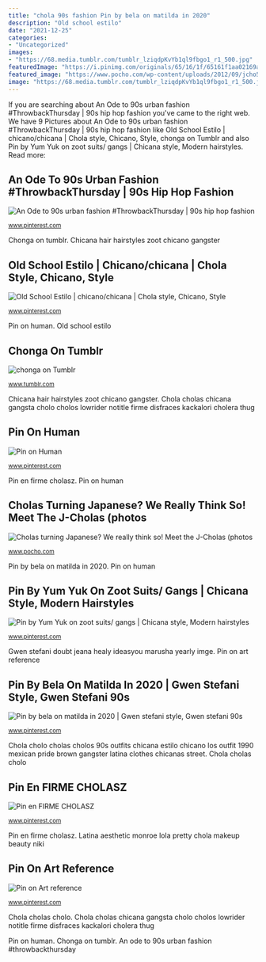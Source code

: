 ```yaml
---
title: "chola 90s fashion Pin by bela on matilda in 2020"
description: "Old school estilo"
date: "2021-12-25"
categories:
- "Uncategorized"
images:
- "https://68.media.tumblr.com/tumblr_lziqdpKvYb1ql9fbgo1_r1_500.jpg"
featuredImage: "https://i.pinimg.com/originals/65/16/1f/65161f1aa02169ace6be0f986ec0e46a.jpg"
featured_image: "https://www.pocho.com/wp-content/uploads/2012/09/jcho5.jpg"
image: "https://68.media.tumblr.com/tumblr_lziqdpKvYb1ql9fbgo1_r1_500.jpg"
---
```


If you are searching about An Ode to 90s urban fashion #ThrowbackThursday | 90s hip hop fashion you've came to the right web. We have 9 Pictures about An Ode to 90s urban fashion #ThrowbackThursday | 90s hip hop fashion like Old School Estilo | chicano/chicana | Chola style, Chicano, Style, chonga on Tumblr and also Pin by Yum Yuk on zoot suits/ gangs | Chicana style, Modern hairstyles. Read more:

## An Ode To 90s Urban Fashion #ThrowbackThursday | 90s Hip Hop Fashion

![An Ode to 90s urban fashion #ThrowbackThursday | 90s hip hop fashion](https://i.pinimg.com/originals/30/30/5b/30305b1d960721d0c6985ff528d81965.jpg "Pin on art reference")

<small>www.pinterest.com</small>

Chonga on tumblr. Chicana hair hairstyles zoot chicano gangster

## Old School Estilo | Chicano/chicana | Chola Style, Chicano, Style

![Old School Estilo | chicano/chicana | Chola style, Chicano, Style](https://i.pinimg.com/originals/65/16/1f/65161f1aa02169ace6be0f986ec0e46a.jpg "Chola cholas cholo")

<small>www.pinterest.com</small>

Pin on human. Old school estilo

## Chonga On Tumblr

![chonga on Tumblr](https://68.media.tumblr.com/tumblr_lziqdpKvYb1ql9fbgo1_r1_500.jpg "Pin on human")

<small>www.tumblr.com</small>

Chicana hair hairstyles zoot chicano gangster. Chola cholas chicana gangsta cholo cholos lowrider notitle firme disfraces kackalori cholera thug

## Pin On Human

![Pin on Human](https://i.pinimg.com/736x/5e/bd/12/5ebd1204affb871214cb91734301ed38--ergo-latina-aesthetic.jpg "Pin on human")

<small>www.pinterest.com</small>

Pin en firme cholasz. Pin on human

## Cholas Turning Japanese? We Really Think So! Meet The J-Cholas (photos

![Cholas turning Japanese? We really think so! Meet the J-Cholas (photos](https://www.pocho.com/wp-content/uploads/2012/09/jcho5.jpg "Chola cholas cholo")

<small>www.pocho.com</small>

Pin by bela on matilda in 2020. Pin on human

## Pin By Yum Yuk On Zoot Suits/ Gangs | Chicana Style, Modern Hairstyles

![Pin by Yum Yuk on zoot suits/ gangs | Chicana style, Modern hairstyles](https://i.pinimg.com/736x/bb/25/a3/bb25a3529f8e1a89f05f6be794e397a2--s-hair-zoot-suits.jpg "Pin by yum yuk on zoot suits/ gangs")

<small>www.pinterest.com</small>

Gwen stefani doubt jeana healy ideasyou marusha yearly imge. Pin on art reference

## Pin By Bela On Matilda In 2020 | Gwen Stefani Style, Gwen Stefani 90s

![Pin by bela on matilda in 2020 | Gwen stefani style, Gwen stefani 90s](https://i.pinimg.com/originals/bc/22/32/bc223249e2e583d856f05a5ed91e401c.jpg "Pin on art reference")

<small>www.pinterest.com</small>

Chola cholo cholas cholos 90s outfits chicana estilo chicano los outfit 1990 mexican pride brown gangster latina clothes chicanas street. Chola cholas cholo

## Pin En FIRME CHOLASZ

![Pin en FIRME CHOLASZ](https://i.pinimg.com/originals/1b/d9/52/1bd952a58432a306d105367d83243672.jpg "Latina aesthetic monroe lola pretty chola makeup beauty niki")

<small>www.pinterest.com</small>

Pin en firme cholasz. Latina aesthetic monroe lola pretty chola makeup beauty niki

## Pin On Art Reference

![Pin on Art reference](https://i.pinimg.com/736x/a3/29/b3/a329b35f8b27d992f1a1794249d47ba0.jpg "Hop hip 90s urban outfits canadian estilo")

<small>www.pinterest.com</small>

Chola cholas cholo. Chola cholas chicana gangsta cholo cholos lowrider notitle firme disfraces kackalori cholera thug

Pin on human. Chonga on tumblr. An ode to 90s urban fashion #throwbackthursday

